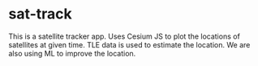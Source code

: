 # sat-track
This is a satellite tracker app. Uses Cesium JS to plot the locations of satellites at given time. TLE data is used to estimate the location.
We are also using ML to improve the location.
